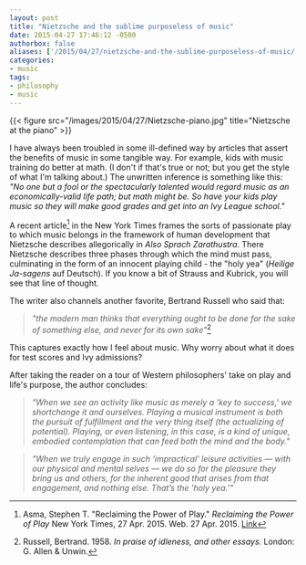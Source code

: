 ```yaml
---
layout: post
title: "Nietzsche and the sublime purposeless of music"
date: 2015-04-27 17:46:12 -0500
authorbox: false
aliases: ['/2015/04/27/nietzsche-and-the-sublime-purposeless-of-music/']
categories:
- music
tags:
- philosophy
- music
---
```

{{< figure src="/images/2015/04/27/Nietzsche-piano.jpg" title="Nietzsche at the piano" >}}

I have always been troubled in some ill-defined way by articles that assert the benefits of music in some tangible way. For example, kids with music training do better at math. (I don't if that's true or not; but you get the style of what I'm talking about.) The unwritten inference is something like this: _"No one but a fool or the spectacularly talented would regard music as an economically-valid life path; but math might be. So have your kids play music so they will make good grades and get into an Ivy League school."_

A recent article[^1] in the New York Times frames the sorts of passionate play to which music belongs in the framework of human development that Nietzsche describes allegorically in _Also Sprach Zarathustra_. There Nietzsche describes three phases through which the mind must pass, culminating in the form of an innocent playing child - the "holy yea" (_Heilige Ja-sagens_ auf Deutsch). If you know a bit of Strauss and Kubrick, you will see that line of thought.

The writer also channels another favorite, Bertrand Russell who said that:

> _"the modern man thinks that everything ought to be done for the sake of something else, and never for its own sake"_[^2]

This captures exactly how I feel about music. Why worry about what it does for test scores and Ivy admissions?

After taking the reader on a tour of Western philosophers' take on play and life's purpose, the author concludes:

> _"When we see an activity like music as merely a 'key to success,' we shortchange it and ourselves. Playing a musical instrument is both the pursuit of fulfillment and the very thing itself (the actualizing of potential). Playing, or even listening, in this case, is a kind of unique, embodied contemplation that can feed both the mind and the body."_

> _"When we truly engage in such 'impractical' leisure activities — with our physical and mental selves — we do so for the pleasure they bring us and others, for the inherent good that arises from that engagement, and nothing else. That’s the 'holy yea.'"_

[^1]: Asma, Stephen T. "Reclaiming the Power of Play." _Reclaiming the Power of Play_ New York Times, 27 Apr. 2015. Web. 27 Apr. 2015. [Link](http://nyti.ms/1HJOkHN)
[^2]: Russell, Bertrand. 1958. _In praise of idleness, and other essays._ London: G. Allen & Unwin.
